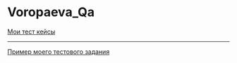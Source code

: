 # Voropaeva_Qa
[Мои тест кейсы](https://docs.google.com/spreadsheets/d/1x1qhCEO1nAiWnQ2gjDSbagNmUEAmBH3u/edit?usp=drivesdk&ouid=113654431622322985411&rtpof=true&sd=true)

---

[Пример моего тестового задания](https://docs.google.com/spreadsheets/d/1t7oe08N3MmPibDYOTi5f3Wb2MZRs3tjfpmPiImMoHVA/edit?usp=drivesdk)
